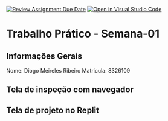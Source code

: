[![Review Assignment Due Date](https://classroom.github.com/assets/deadline-readme-button-22041afd0340ce965d47ae6ef1cefeee28c7c493a6346c4f15d667ab976d596c.svg)](https://classroom.github.com/a/Ue6hVgM5)
[![Open in Visual Studio Code](https://classroom.github.com/assets/open-in-vscode-2e0aaae1b6195c2367325f4f02e2d04e9abb55f0b24a779b69b11b9e10269abc.svg)](https://classroom.github.com/online_ide?assignment_repo_id=18503562&assignment_repo_type=AssignmentRepo)
# Trabalho Prático - Semana-01

## Informações Gerais
Nome: Diogo Meireles Ribeiro
Matricula: 8326109

## Tela de inspeção com navegador


## Tela de projeto no Replit

